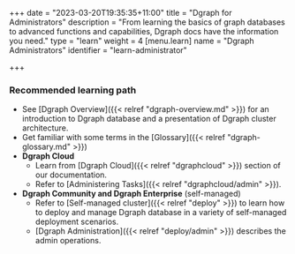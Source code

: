 +++
date = "2023-03-20T19:35:35+11:00"
title = "Dgraph for Administrators"
description = "From learning the basics of graph databases to advanced functions and capabilities, Dgraph docs have the information you need."
type = "learn"
weight = 4
[menu.learn]
  name = "Dgraph Administrators"
  identifier = "learn-administrator"

+++


### Recommended learning path

- See [Dgraph Overview]({{< relref "dgraph-overview.md" >}}) for an introduction to Dgraph database and a presentation of Dgraph cluster architecture.
- Get familiar with some terms in the [Glossary]({{< relref "dgraph-glossary.md" >}})
- **Dgraph Cloud**
  - Learn from [Dgraph Cloud]({{< relref "dgraphcloud" >}}) section of our documentation.
  - Refer to [Administering Tasks]({{< relref "dgraphcloud/admin" >}}).
- **Dgraph Community and Dgraph Enterprise** (self-managed)
  - Refer to [Self-managed cluster]({{< relref "deploy" >}}) to learn how to deploy and manage Dgraph database in a variety of self-managed deployment scenarios.
  - [Dgraph Administration]({{< relref "deploy/admin" >}}) describes the admin operations.


